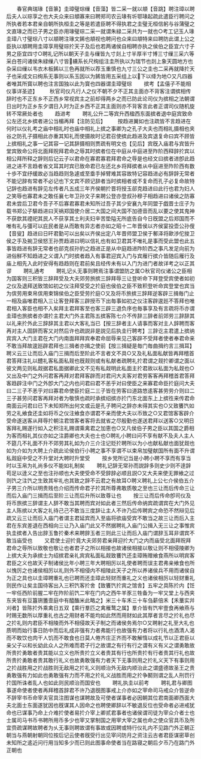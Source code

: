 <!-- { "loadSidebar": true } -->
　　春官典瑞瑑【音篆】圭璋璧琮缫【音藻】皆二采一就以頫【音跳】聘注璋以聘后夫人以琮享之也大夫众来曰頫寡来曰聘郑司农云瑑有圻鄂瑑起疏此遣臣行聘问之所执者若本君亲自朝所执桓圭之等是若遣臣聘不得执君之圭璧无桓信躬与谷蒲璧之文直瑑之而已子男之臣亦用瑑璧琮二采一就谓朱緑二采共为一就也○考工记玉人瑑圭璋八寸璧琮八寸以頫聘注瑑文餙也頫视也聘问也众来曰頫特来曰聘防此谓上公之臣执以頫聘用圭璋享用璧琮扵天子及后也若两诸侯自相聘亦执之侯伯之臣宜六寸子男之臣宜四寸○聘礼记所以朝天子圭与缫皆九寸剡上寸半厚半寸博三寸缫三采六等采白苍问诸侯朱緑缫八寸皆纁系长尺绚组注圭所执以为瑞节也剡上象天圆地方也杂采曰缫以韦衣木板餙以三色再就所以荐玉重慎也九寸三公之圭也二采再就降扵天子也采成文曰绚系无事则以系玉因以为餙皆用五采组上以下以绛为地○又凡四器者唯其所寳以聘也注言国独以此为寳也四器谓圭璋璧琮
　　摈考【孟僖子不能相仪事详圣迹】
　　秋官司仪凡行人之仪不朝不夕不正其主面亦不背客注谓摈相传辞时也不正东乡不正西乡常视宾主之前却得两乡之而已防此论司仪为摈相之法朝谓日出时为正乡东夕谓日入时为正乡西不正其主面则亦不背客言此者正谓司仪随机旋转不常厥处者也
　　趋进考
　　聘礼公升二等宾升西楹西东面摈者退中庭宾致命公左还北乡摈者进公当楣再拜【注防见后】
　　按趋进翼如也注疏皆不言趋进在何时以仪礼考之庙中相礼时也庙中相礼上摈之事卿为之孔子大夫也而相礼摄相也夹谷之防孔子摄相此亦重其知礼而使摄故时记君召使摈此趋进及宾退复命曰宾不顾皆上摈相礼之事一记其容一记其辞摄相则贾疏有明文也【见后】宾旣入庙君与宾皆升堂宾致命公将北面拜贶拜君命之辱其时摈者位在中庭从中庭进至阼阶西释辞扵宾以相公拜所释之辞则后记云子以君命在寡君寡君拜君命之辱是也经文曰摈者进卽此趋进之进不言趋者省文耳其时宾已致命君已左还北乡将拜摈者从中庭进至阼阶西有数十歩不宜纾缓故必当趋趋则急遽或至埀手掉臂难其容故特记容趋进必有辞辞无常者不能记辞有常者不必记也下文宾不顾记辞者当时摈相者或不复命而孔子必复命故特记辞也趋进有辞见左传者凡五成三年齐侯朝扵晋将授玉郤克趋进曰此行也君为妇人之笑辱也寡君未之敢任襄七年卫孙文子来聘公登亦登叔孙穆子相趋进曰诸侯之防寡君未尝后卫君今吾子不后寡君寡君未知所过吾子其少安襄九年同盟于戯晋士庄子为载书郑公子騑趋进曰天祸郑国使介居二大国之间大国不加德音而乱以要之使其鬼神不获歆其禋祀其民人不获享其土利夫妇辛苦垫隘无所底告自今日旣盟之后郑国而不唯有礼与彊可以庇民者是从而敢有异志者亦如之昭十二年晋侯以齐侯宴投壶公孙傁【音叟】趋进曰日旰君勤可以出矣以齐侯出定八年晋师盟卫侯于鄟泽将歃渉佗捘卫侯之手及捥卫侯怒王孙贾趋进曰明以信礼也有如卫君其不唯礼是事而受此盟也此五事皆趋进有辞无常者也郤克叔孙豹之趋进正是从中庭趋进阼阶西之事凡发足向前为进俗觧不知趋进之义谓入门时摈者趋入有事君迎宾入门与宾雁行摈介皆随后雁行及庙上相先入此时安得有趋趋则在君前矣且经传未有以入门为进门者故详考之以正其谬
　　聘礼通考
　　聘礼记乆无事则聘焉注事谓盟防之属○秋官司仪诸公之臣相为国客则三积皆三辞拜受及大夫郊劳旅摈三辞拜辱三让登听命下拜登受宾使者如初之仪及退拜送致馆如初之仪注拜受受之扵庭也侯伯之臣不致积登听命宾登堂也宾当为傧劳用束帛傧用束锦侯伯之臣受劳扵庭○又及将币旅摈三辞拜逆客辟三揖毎门止一相及庙唯君相入三让客登拜客三辟授币下出毎事如初之仪注客辟逡廵不答拜也唯君相入客臣也相不入矣拜主君拜客至也客三辟三退负序也毎事享及有言疏将币亦谓圭璋也旅摈者亦谓扵主君大门外主君陈五摈客陈七介不传辞三辞者前郊劳三辞辞其以礼来扵外此三辞辞其主君以大客礼当已【按三辞者主人请事而客对主人辞聘而客再对主人固辞而客又对然后许也疏説非是説见后执圭行聘考】三辞讫主君遣上摈纳宾宾入大门主君在大门内南面拜拜宾奉君命屈辱来见己客辟不受拜者使者奉君命来不敢当拜故逡廵辟君拜也三揖者亦揖之使前【按三揖疑是毎门毎曲揖约言三揖耳】聘义云三让而后入庙门三揖而后至阶此不言者文不具○又及礼私面私献皆再拜稽首君答拜注礼以醴礼客私面私觌也旣觌则或有私献者疏聘礼扵君谓之觌扵卿谓之面以彼文两见则私觌据君私面据卿此文不见有私觌明此私面主扵君故以私面为私觌也○又出及中门之外问君客再拜对君拜客辟而对君问大夫客对君劳客客再拜稽首君答拜客趋辟注中门之外卽大门之内也问君曰君不恙乎对曰使臣之来寡君命臣扵庭问大夫曰二三子不恙乎对曰寡君命使臣扵庭二三子皆在劳客曰道路悠逺客甚劳劳介则曰二三子甚劳问君客再拜对者为敬慎也疏时承摈绍摈亦扵门东北面东上上摈徃来传君命南面云问君曰已下未知郑所出何文或云是孔子聘问之辞亦未得其实也○又致饔饩如劳之礼飨食还圭如将币之仪注飨食亦谓君不亲而使大夫以币致之○又君馆客客辟介受命遂送客从拜辱扵朝注君馆客者客将去就省之尽殷勤也遂送君拜以送客○又明日客拜礼赐遂行如入之积注礼赐谓乘禽君之加恵也○又凡侯伯子男之臣以其国之爵相为客而相礼其仪亦如之注爵卿也大夫也士也○聘礼小聘曰问不享有献不及夫人主人不筵几不礼面不升不郊劳其礼如为介三介注记贬扵聘所以为小也献私献也面犹觌也如为介如为大聘上介疏此论侯伯行小聘之事不享谓不以束帛加璧献国所有面不升谓私觌庭中受之不升堂对大聘时升堂受
　　按乡党所记当是小聘小聘不享而有享当时以玉帛为礼尚多仪不能如礼制矣
　　聘礼记辞无常孙而説辞多则史少则不逹辞苟足以逹义之至也注孙顺也大夫使受命不受辞辞必顺且説○又大夫来使无罪飨之过则饩之注饩之生致其牢礼也其致之辞不云君之有故耳○聘义聘礼上公七介侯伯五介子男三介所以明贵贱也介绍而传命君子扵其所尊弗敢质敬之至也三让而后传命三让而后入庙门三揖而后至阶三让而后升所以致尊让也
　　按三让而后传命卽司仪及将币旅摈三辞谓主人辞不敢当其聘而宾对如此者三然后传命纳宾疏谓宾在大门外见主人陈摈以大客之礼待己己不敢当三度辞让主人不许乃后传聘宾之命恐不然辩见后疏又云三让而后入庙门者谓主君延宾而入至庙将欲庙受宾不敢当之故三让而后入主君在东宾差退在西相向三让乃入庙门此又不然据聘礼入庙门公揖入无三让之事惟宾执圭摈者入告出辞玉鲁扵秦术来聘辞玉者三则此三让而后入庙门谓辞玉耳非谓宾不敢当庙受也
　　又君使士迎扵竟大夫郊劳君亲拜迎扵大门之内而庙受北面拜贶拜君命之辱所以致敬也敬让也者君子之所以相接也故诸侯相接以敬让则不相侵陵卿为上摈大夫为承摈士为绍摈君亲礼宾宾私面私觌致饔饩还圭璋贿赠飨食燕所以明宾客君臣之义也故天子制诸侯比年小聘三年大聘相厉以礼使者聘而误主君弗亲飨食也所以愧厉之也诸侯相厉以礼则外不相侵内不相陵此天子之所以养诸侯兵不用而诸侯自为正之具也以圭璋聘重礼也已聘而还圭璋此轻财而重礼之义也诸侯相厉以轻财重礼则民作让矣主国待客出入三积饩客扵舍【致饔饩扵宾之馆舎】五牢之具陈扵内【饪一牢任西阶前腥二牢在阼阶前饩二牢在门内之西牛羊豕三牲备为一牢又堂上与西夹东夹皆有豆簋铏簠壸庭中有醯醢米此略之】米三十车禾三十车刍薪倍禾【禾藳实幷刈者】皆陈扵外乘禽日五双【乘行羣匹之禽雁鹜之属】羣介皆有饩牢壹食再飨燕与时赐无数所以厚重礼也古之用财者不能均如此然而用财如此其厚者言尽之扵礼也尽之扵礼则内君臣不相陵而外不相侵故天子制之而诸侯务焉尔○又聘射之礼至大礼也质明而始行事日防中而后礼成非强有力者弗能行也故强有力者将以行礼也酒清人渴而不敢饮也肉干人饥而不敢食也日莫人倦齐庄正齐而不敢解惰以成礼节以正君臣以亲父子以和长幼此众人之所难而君子行之故谓之有行有行之谓有义有义之谓勇敢故所贵扵勇敢者贵其能以立义也所贵扵立义者贵其有行也所贵扵有行者贵其行礼也故所贵扵勇敢者贵其敢行礼义也故勇敢强有力者天下无事则用之扵礼义天下有事则用之扵战胜用之扵战胜则无敌用之扵礼义则顺治外无敌内顺治此之谓盛德故圣王之贵勇敢强有力如此也勇敢强有力而不用之扵礼义战胜而用之扵争鬭则谓之乱人刑罚行扵国所诛者乱人也如此则民顺治而国安也
　　聘礼执圭以前考
　　聘礼君与卿图事遂命使者使者再拜稽首辞君不许乃退旣图事戒上介亦如之宰命司马戒众介皆逆命不辞宰书币命宰夫官具注图谋也谋聘故及可使者谋事者必因朝其位君南面卿西面大夫北面士东面遂犹因也旣谋其人因命之也聘使卿辞以不敏退反位也受命者必进戒犹命也已谋事乃命上介难扵使者易扵介宰上卿贰君事者也诸侯谓司徒为宰众介者士也士属司马书币书聘所用币多少也宰又掌制国之用宰大宰之属也命之使众官具币及所宜赍疏谋聘故聘者为乆无事则聘故谓有事故或因聘或特行仪礼内不见路门外正朝正朝当与燕朝射朝同位按后记云使者旣受行出见宰问防月之资注云古者君臣谋密草创未知所之逺近问行用当知多少而已则此图事命使者当在路寝之朝后夕币乃在路门外正朝也
